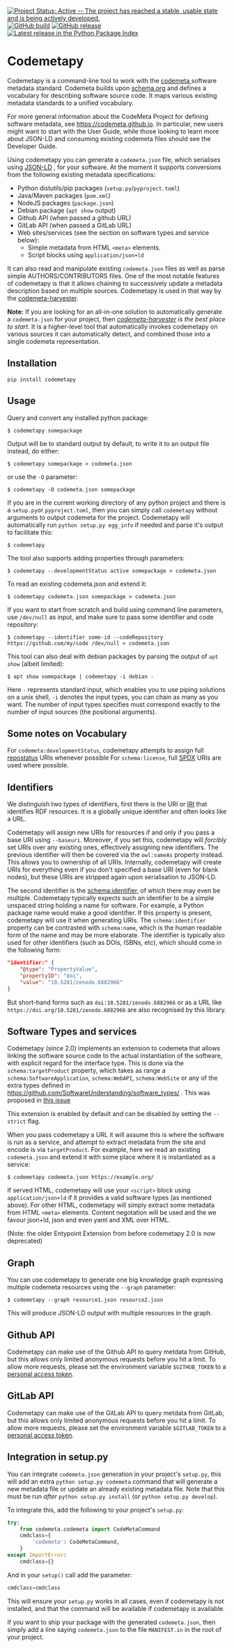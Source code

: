 [![Project Status: Active -- The project has reached a stable, usable state and is being actively developed.](https://www.repostatus.org/badges/latest/active.svg)](https://www.repostatus.org/#active)
[![GitHub build](https://github.com/proycon/codemetapy/actions/workflows/codemetapy.yml/badge.svg?branch=master)](https://github.com/proycon/codemetapy/actions/)
[![GitHub release](https://img.shields.io/github/release/proycon/codemetapy.svg)](https://GitHub.com/proycon/codemetapy/releases/)
[![Latest release in the Python Package Index](https://img.shields.io/pypi/v/codemetapy)](https://pypi.org/project/codemetapy/)
 
# Codemetapy

Codemetapy is a command-line tool to work with the [codemeta ](https://codemeta.github.io) software metadata standard.
Codemeta builds upon [schema.org](https://schema.org) and defines a vocabulary for describing software source code. It
maps various existing metadata standards to a unified vocabulary.

For more general information about the CodeMeta Project for defining
software metadata, see <https://codemeta.github.io>. In particular, new
users might want to start with the User Guide, while those looking to
learn more about JSON-LD and consuming existing codemeta files should
see the Developer Guide.

Using codemetapy you can generate a `codemeta.json` file, which
serialises using [JSON-LD](https://json-ld.org) , for
your software. At the moment it supports conversions from the following
existing metadata specifications:

* Python distutils/pip packages (`setup.py`/`pyproject.toml`)
* Java/Maven packages (`pom.xml`)
* NodeJS packages (`package.json`)
* Debian package (`apt show` output)
* Github API (when passed a github URL)
* GitLab API (when passed a GitLab URL)
* Web sites/services (see the section on software types and service below):
    * Simple metadata from HTML `<meta>` elements.
    * Script blocks using `application/json+ld`

It can also read and manipulate existing `codemeta.json` files as well
as parse simple AUTHORS/CONTRIBUTORS files. One of the most notable
features of codemetapy is that it allows chaining to successively update
a metadata description based on multiple sources. Codemetapy is used in
that way by the [codemeta-harvester](https://github.com/proycon/codemeta-harvester). 

**Note:** If you are looking for an all-in-one solution to automatically
generate a `codemeta.json` for your project, then
*[codemeta-harvester](https://github.com/proycon/codemeta-harvester) is the
best place to start*. It is a higher-level tool that automatically invokes
codemetapy on various sources it can automatically detect, and combined those into
a single codemeta representation.

## Installation

`pip install codemetapy`

## Usage

Query and convert any installed python package:

`$ codemetapy somepackage`

Output will be to standard output by default, to write it to an output
file instead, do either:

`$ codemetapy somepackage > codemeta.json`

or use the `-O` parameter:

`$ codemetapy -O codemeta.json somepackage`

If you are in the current working directory of any python project and
there is a `setup.py`or `pyproject.toml`, then you can simply call `codemetapy` without
arguments to output codemeta for the project. Codemetapy will
automatically run `python setup.py egg_info` if needed and parse it's output to
facilitate this:

`$ codemetapy`

The tool also supports adding properties through parameters:

`$ codemetapy --developmentStatus active somepackage > codemeta.json`

To read an existing codemeta.json and extend it:

`$ codemetapy codemeta.json somepackage > codemeta.json`

If you want to start from scratch and build using command line parameters, use `/dev/null` as input, and make sure to pass some identifier and code repository:

`$ codemetapy --identifier some-id --codeRepository https://github.com/my/code /dev/null > codemeta.json`

This tool can also deal with debian packages by parsing the output of
`apt show` (albeit limited):

`$ apt show somepackage | codemetapy -i debian -`

Here `-` represents standard input, which enables you to use piping
solutions on a unix shell, `-i` denotes the input types, you can chain
as many as you want. The number of input types specifies must correspond
exactly to the number of input sources (the positional arguments).


## Some notes on Vocabulary

For `codemeta:developmentStatus`, codemetapy attempts to
assign full [repostatus](https://www.repostatus.org/) URIs whenever
possible For `schema:license`, full [SPDX](https://spdx.org) URIs are used where possible.

## Identifiers

We distinguish two types of identifiers, first there is the URI or [IRI](https://www.w3.org/TR/rdf11-concepts/#section-IRIs) 
that identifies RDF resources. It is a globally unique identifier and often looks like a URL. 

Codemetapy will assign new URIs for resources if and only if you pass a base URI using ``--baseuri``. Moreover, if you set this, codemetapy will *forcibly* set URIs over any existing ones, effectively assigning new identifiers. The previous identifier will then be covered via the `owl:sameAs` property instead. This allows you to ownership of all URIs.  Internally, codemetapy will create URIs for everything even if you don't specified a base URI (even for blank nodes), but these URIs are stripped again upon serialisation to JSON-LD.

The second identifier is the [schema:identifier](https://schema.org/identifier), of which there may even be multiple.
Codemetapy typically expects such an identifier to be a simple unspaced string holding a name for software. For example, a Python package name would make a good identifier. If this property is present, codemetapy will use it when generating URIs.
The `schema:identifier` property can be contrasted with `schema:name`, which is the human readable form of the name and may be more elaborate.
The identifier is typically also used for other identifiers (such as DOIs, ISBNs, etc), which should come in the following form:

```json
"identifier:" {
    "@type": "PropertyValue",
    "propertyID": "doi",
    "value": "10.5281/zenodo.6882966"
}
```

But short-hand forms such as ``doi:10.5281/zenodo.6882966`` or as a URL like `https://doi.org/10.5281/zenodo.6882966` are also recognised by this library.


## Software Types and services

Codemetapy (since 2.0) implements an extension to codemeta that allows
linking the software source code to the actual instantiation of the
software, with explicit regard for the interface type. This is done via
the `schema:targetProduct` property, which takes as range a
`schema:SoftwareApplication`, `schema:WebAPI`,
`schema:WebSite` or any of the extra types defined in
<https://github.com/SoftwareUnderstanding/software_types/> . This was
proposed in [this issue](https://github.com/codemeta/codemeta/issues/271)

This extension is enabled by default and can be disabled by setting the
`--strict` flag.

When you pass codemetapy a URL it will assume this is where the software
is run as a service, and attempt to extract metadata from the site and
encode is via `targetProduct`. For example, here we read an
existing `codemeta.json` and extend it with some place where
it is instantiated as a service:

`$ codemetapy codemeta.json https://example.org/`

If served HTML, codemetapy will use your `<script>` block
using `application/json+ld` if it provides a valid software types (as
mentioned above). For other HTML, codemetapy will simply extract some
metadata from HTML `<meta>` elements. Content negotation will be used
and the we favour json+ld, json and even yaml and XML over HTML.

(Note: the older Entypoint Extension from before codemetapy 2.0 is now deprecated)

## Graph

You can use codemetapy to generate one big knowledge graph expressing
multiple codemeta resources using the `--graph` parameter:

`$ codemetapy --graph resource1.json resource2.json`

This will produce JSON-LD output with multiple resources in the graph.

## Github API

Codemetapy can make use of the Github API to query metdata from GitHub,
but this allows only limited anonymous requests before you hit a limit.
To allow more requests, please set the environment variable
`$GITHUB_TOKEN` to a [personal access
token](https://docs.github.com/en/authentication/keeping-your-account-and-data-secure/creating-a-personal-access-token).

## GitLab API

Codemetapy can make use of the GitLab API to query metdata from GitLab,
but this allows only limited anonymous requests before you hit a limit.
To allow more requests, please set the environment variable
`$GITLAB_TOKEN` to a [personal access
token](https://docs.gitlab.com/ee/user/profile/personal_access_tokens.html).

## Integration in setup.py

You can integrate `codemeta.json` generation in your project's
`setup.py`, this will add an extra `python setup.py codemeta` command
that will generate a new metadata file or update an already existing
metadata file. Note that this must be run *after*
`python setup.py install` (or `python setup.py develop`).

To integrate this, add the following to your project's `setup.py`:

```python
try:
    from codemeta.codemeta import CodeMetaCommand
    cmdclass={
        'codemeta': CodeMetaCommand,
    }
except ImportError:
    cmdclass={}
```

And in your `setup()` call add the parameter:

```python
cmdclass=cmdclass
```

This will ensure your `setup.py` works in all cases, even if codemetapy
is not installed, and that the command will be available if codemetapy
is available.

If you want to ship your package with the generated `codemeta.json`,
then simply add a line saying `codemeta.json` to the file `MANIFEST.in`
in the root of your project.
